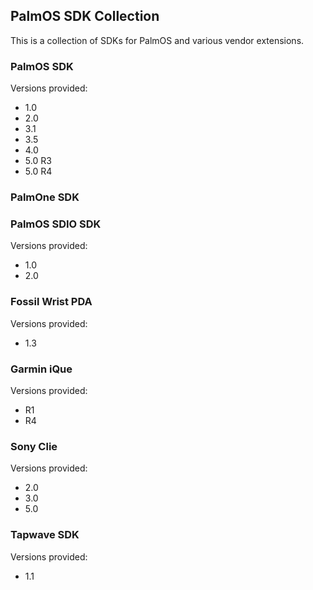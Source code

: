 ## PalmOS SDK Collection

This is a collection of SDKs for PalmOS and various vendor extensions. 

### PalmOS SDK

Versions provided:

 * 1.0
 * 2.0
 * 3.1
 * 3.5
 * 4.0
 * 5.0 R3
 * 5.0 R4

### PalmOne SDK

### PalmOS SDIO SDK

Versions provided:

 * 1.0
 * 2.0

### Fossil Wrist PDA

Versions provided:

 * 1.3

### Garmin iQue

Versions provided:

 * R1
 * R4

### Sony Clie

Versions provided:

 * 2.0
 * 3.0
 * 5.0

### Tapwave SDK

Versions provided:

 * 1.1
